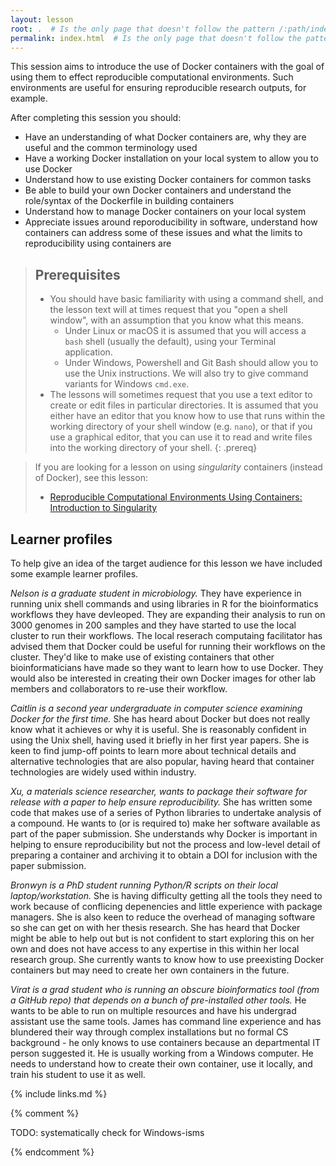 ```yaml
---
layout: lesson
root: .  # Is the only page that doesn't follow the pattern /:path/index.html
permalink: index.html  # Is the only page that doesn't follow the pattern /:path/index.html
---
```

This session aims to introduce the use of Docker containers with the goal of using them to effect reproducible computational environments. Such environments are useful for ensuring reproducible research outputs, for example.

After completing this session you should:
- Have an understanding of what Docker containers are, why they are useful
  and the common terminology used
- Have a working Docker installation on your local system to allow you to
  use Docker
- Understand how to use existing Docker containers for common tasks
- Be able to build your own Docker containers and understand the role/syntax
  of the Dockerfile in building containers
- Understand how to manage Docker containers on your local system
- Appreciate issues around reporoducibility in software, understand how 
  containers can address some of these issues and what the limits to
  reproducibility using containers are

> ## Prerequisites
>
> - You should have basic familiarity with using a command shell, and the lesson text will at times request that you "open a shell window", with an assumption that you know what this means.
>   - Under Linux or macOS it is assumed that you will access a `bash` shell (usually the default), using your Terminal application.
>   - Under Windows, Powershell and Git Bash should allow you to use the Unix instructions. We will also try to give command variants for Windows `cmd.exe`.
> - The lessons will sometimes request that you use a text editor to create or edit files in particular directories. It is assumed that you either have an editor that you know how to use that runs within the working directory of your shell window (e.g. `nano`), or that if you use a graphical editor, that you can use it to read and write files into the working directory of your shell.
{: .prereq}

> If you are looking for a lesson on using *singularity* containers (instead of Docker), see this lesson:
> * [Reproducible Computational Environments Using Containers: Introduction to Singularity](https://carpentries-incubator.github.io/singularity-introduction/)

## Learner profiles

To help give an idea of the target audience for this lesson we have included 
some example learner profiles.

*Nelson is a graduate student in microbiology.* They have experience in running unix shell
commands and using libraries in R for the bioinformatics workflows they have devleoped.
They are expanding their analysis to run on 3000 genomes in 200 samples and they have
started to use the local cluster to run their workflows.  The local reserach computaing
facilitator has advised them that Docker could be useful for running their workflows on
the cluster. They'd like to make use of existing containers that other bioinformaticians
have made so they want to learn how to use Docker. They would also be interested in
creating their own Docker images for other lab members and collaborators to re-use their
workflow.

*Caitlin is a second year undergraduate in computer science examining Docker for the first
time.* She has heard about Docker but does not really know what it achieves or why it is
useful. She is reasonably confident in using the Unix shell, having used it briefly in
her first year papers. She is keen to find jump-off points to learn more about technical
details and alternative technologies that are also popular, having heard that container
technologies are widely used within industry.

*Xu, a materials science researcher, wants to package their software for release with
a paper to help ensure reproducibility.* She has written some code that makes use of a
series of Python libraries to undertake analysis of a compound. He wants to (or is
required to) make her software available as part of the paper submission. She
understands why Docker is important in helping to ensure reproducibility but not the
process and low-level detail of preparing a container and archiving it to obtain a DOI
for inclusion with the paper submission.

*Bronwyn is a PhD student running Python/R scripts on their local laptop/workstation.*
She is having difficulty getting all the tools they need to work because of conflicing
depenencies and little experience with package managers. She is also keen to reduce
the overhead of managing software so she can get on with her thesis research. She has
heard that Docker might be able to help out but is not confident to start exploring
this on her own and does not have access to any expertise in this within her local
research group. She currently wants to know how to use preexisting Docker containers
but may need to create her own containers in the future.

*Virat is a grad student who is running an obscure bioinformatics tool (from a GitHub
repo) that depends on a bunch of pre-installed other tools.* He wants to be able to
run on multiple resources and have his undergrad assistant use the same tools. James
has command line experience and has blundered their way through complex installations
but no formal CS background - he only knows to use containers because an departmental
IT person suggested it. He is usually working from a Windows computer. He needs to
understand how to create their own container, use it locally, and train his student
to use it as well. 

{% include links.md %}

{% comment %}

TODO: systematically check for Windows-isms

<!--  LocalWords:  prereq links.md endcomment
 -->
{% endcomment %}
